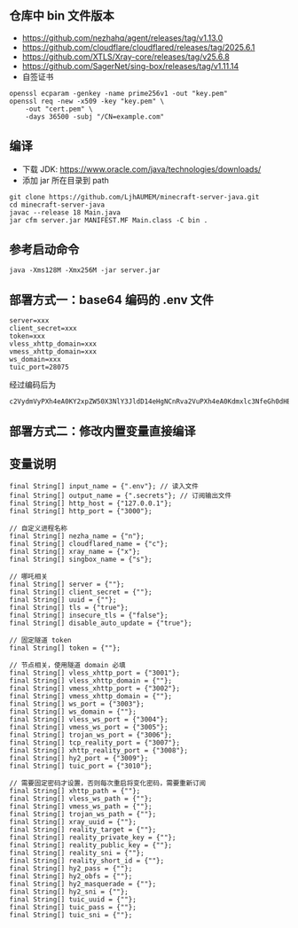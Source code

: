 ## 仓库中 bin 文件版本
- https://github.com/nezhahq/agent/releases/tag/v1.13.0
- https://github.com/cloudflare/cloudflared/releases/tag/2025.6.1
- https://github.com/XTLS/Xray-core/releases/tag/v25.6.8
- https://github.com/SagerNet/sing-box/releases/tag/v1.11.14
- 自签证书
```
openssl ecparam -genkey -name prime256v1 -out "key.pem"
openssl req -new -x509 -key "key.pem" \
    -out "cert.pem" \
    -days 36500 -subj "/CN=example.com"
```

## 编译
- 下载 JDK: https://www.oracle.com/java/technologies/downloads/
- 添加 jar 所在目录到 path
```
git clone https://github.com/LjhAUMEM/minecraft-server-java.git
cd minecraft-server-java
javac --release 18 Main.java
jar cfm server.jar MANIFEST.MF Main.class -C bin .
```

## 参考启动命令

```
java -Xms128M -Xmx256M -jar server.jar
```

## 部署方式一：base64 编码的 .env 文件
```
server=xxx
client_secret=xxx
token=xxx
vless_xhttp_domain=xxx
vmess_xhttp_domain=xxx
ws_domain=xxx
tuic_port=28075
```
经过编码后为
```
c2VydmVyPXh4eA0KY2xpZW50X3NlY3JldD14eHgNCnRva2VuPXh4eA0Kdmxlc3NfeGh0dHBfZG9tYWluPXh4eA0Kdm1lc3NfeGh0dHBfZG9tYWluPXh4eA0Kd3NfZG9tYWluPXh4eA0KdHVpY19wb3J0PTI4MDc1
```

## 部署方式二：修改内置变量直接编译

## 变量说明
```
final String[] input_name = {".env"}; // 读入文件
final String[] output_name = {".secrets"}; // 订阅输出文件
final String[] http_host = {"127.0.0.1"};
final String[] http_port = {"3000"};

// 自定义进程名称
final String[] nezha_name = {"n"};
final String[] cloudflared_name = {"c"};
final String[] xray_name = {"x"};
final String[] singbox_name = {"s"};

// 哪吒相关
final String[] server = {""};
final String[] client_secret = {""};
final String[] uuid = {""};
final String[] tls = {"true"};
final String[] insecure_tls = {"false"};
final String[] disable_auto_update = {"true"};

// 固定隧道 token
final String[] token = {""};

// 节点相关，使用隧道 domain 必填
final String[] vless_xhttp_port = {"3001"};
final String[] vless_xhttp_domain = {""};
final String[] vmess_xhttp_port = {"3002"};
final String[] vmess_xhttp_domain = {""};
final String[] ws_port = {"3003"};
final String[] ws_domain = {""};
final String[] vless_ws_port = {"3004"};
final String[] vmess_ws_port = {"3005"};
final String[] trojan_ws_port = {"3006"};
final String[] tcp_reality_port = {"3007"};
final String[] xhttp_reality_port = {"3008"};
final String[] hy2_port = {"3009"};
final String[] tuic_port = {"3010"};

// 需要固定密码才设置，否则每次重启将变化密码，需要重新订阅
final String[] xhttp_path = {""};
final String[] vless_ws_path = {""};
final String[] vmess_ws_path = {""};
final String[] trojan_ws_path = {""};
final String[] xray_uuid = {""};
final String[] reality_target = {""};
final String[] reality_private_key = {""};
final String[] reality_public_key = {""};
final String[] reality_sni = {""};
final String[] reality_short_id = {""};
final String[] hy2_pass = {""};
final String[] hy2_obfs = {""};
final String[] hy2_masquerade = {""};
final String[] hy2_sni = {""};
final String[] tuic_uuid = {""};
final String[] tuic_pass = {""};
final String[] tuic_sni = {""};
```